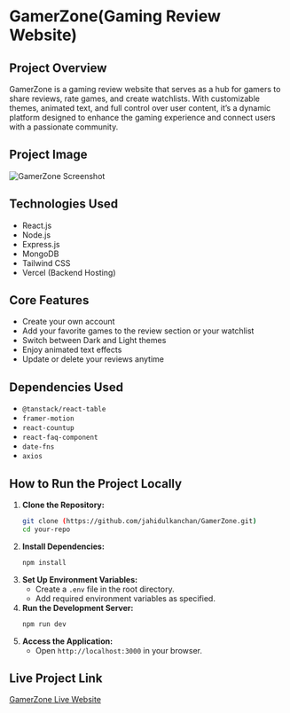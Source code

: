 # GamerZone(Gaming Review Website)

## Project Overview
GamerZone is a gaming review website that serves as a hub for gamers to share reviews, rate games, and create watchlists. With customizable themes, animated text, and full control over user content, it’s a dynamic platform designed to enhance the gaming experience and connect users with a passionate community.

## Project Image
![GamerZone Screenshot](https://raw.githubusercontent.com/jahidulkanchan/GamerZone/refs/heads/main/client-site/public/project3.png)

## Technologies Used
- React.js
- Node.js
- Express.js
- MongoDB
- Tailwind CSS
- Vercel (Backend Hosting)

## Core Features
- Create your own account
- Add your favorite games to the review section or your watchlist
- Switch between Dark and Light themes
- Enjoy animated text effects
- Update or delete your reviews anytime

## Dependencies Used
- `@tanstack/react-table`
- `framer-motion`
- `react-countup`
- `react-faq-component`
- `date-fns`
- `axios`

## How to Run the Project Locally
1. **Clone the Repository:**
   ```sh
   git clone (https://github.com/jahidulkanchan/GamerZone.git)
   cd your-repo
   ```
2. **Install Dependencies:**
   ```sh
   npm install
   ```
3. **Set Up Environment Variables:**
   - Create a `.env` file in the root directory.
   - Add required environment variables as specified.
4. **Run the Development Server:**
   ```sh
   npm run dev
   ```
5. **Access the Application:**
   - Open `http://localhost:3000` in your browser.

## Live Project Link
[GamerZone Live Website](https://gamerxone.netlify.app/)
